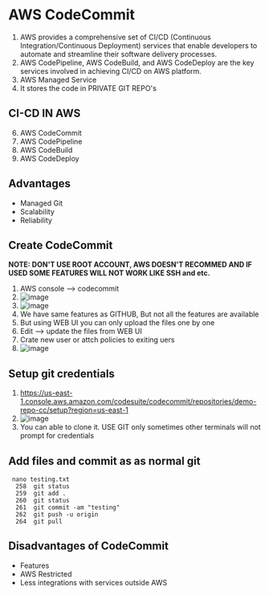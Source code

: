 # AWS CodeCommit

1) AWS provides a comprehensive set of CI/CD (Continuous Integration/Continuous
Deployment) services that enable developers to automate and streamline their
software delivery processes.
2) AWS CodePipeline, AWS CodeBuild, and AWS CodeDeploy are the key services
involved in achieving CI/CD on AWS platform.
3) AWS Managed Service
4) It stores the code in PRIVATE GIT REPO's

CI-CD IN AWS
--
6) AWS CodeCommit
7) AWS CodePipeline
8) AWS CodeBuild
9) AWS CodeDeploy

## Advantages
- Managed Git
- Scalability
- Reliability

Create CodeCommit 
--
**NOTE: DON'T USE ROOT ACCOUNT, AWS DOESN'T RECOMMED AND IF USED SOME FEATURES WILL NOT WORK LIKE SSH and etc.**
1) AWS console --> codecommit
2) ![image](https://github.com/pavankumar0077/Complete-DevOps/assets/40380941/d9cbd99a-9a7f-4bff-af40-28e59304c898)
3) ![image](https://github.com/pavankumar0077/Complete-DevOps/assets/40380941/f65b71f9-ec6b-45a3-a5ae-2350e4688669)
4) We have same features as GITHUB, But not all the features are available
5) But using WEB UI you can only upload the files one by one
6) Edit --> update the files from WEB UI
7) Crate new user or attch policies to exiting uers
8) ![image](https://github.com/pavankumar0077/Complete-DevOps/assets/40380941/a7d9846f-645f-4c68-9251-1512062becf2)


Setup git credentials
--
1) https://us-east-1.console.aws.amazon.com/codesuite/codecommit/repositories/demo-repo-cc/setup?region=us-east-1
2) ![image](https://github.com/pavankumar0077/Complete-DevOps/assets/40380941/a80efa26-3f53-4468-8a7e-7b60efff14a2)
3) You can able to clone it. USE GIT only sometimes other terminals will not prompt for credentials

Add files and commit as as normal git
--
```
 nano testing.txt
  258  git status
  259  git add .
  260  git status
  261  git commit -am "testing" 
  262  git push -u origin
  264  git pull
```

Disadvantages of CodeCommit
--
- Features
- AWS Restricted
- Less integrations with services outside AWS


